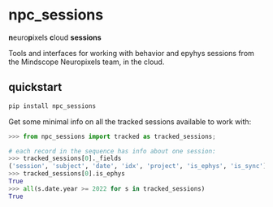 # npc_sessions
**n**euro**p**ixels **c**loud **sessions**

Tools and interfaces for working with behavior and epyhys sessions from the
Mindscope Neuropixels team, in the cloud.

## quickstart

```bash
pip install npc_sessions
```

Get some minimal info on all the tracked sessions available to work with:
```python
>>> from npc_sessions import tracked as tracked_sessions;

# each record in the sequence has info about one session:
>>> tracked_sessions[0]._fields
('session', 'subject', 'date', 'idx', 'project', 'is_ephys', 'is_sync')
>>> tracked_sessions[0].is_ephys
True
>>> all(s.date.year >= 2022 for s in tracked_sessions)
True

```